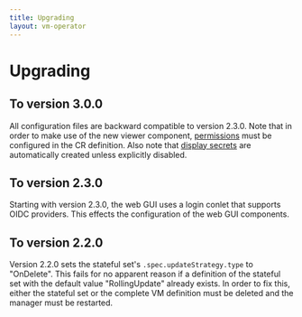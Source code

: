 ```yaml
---
title: Upgrading
layout: vm-operator
---
```


# Upgrading

## To version 3.0.0

All configuration files are backward compatible to version 2.3.0.
Note that in order to make use of the new viewer component, 
[permissions](https://mnlipp.github.io/VM-Operator/user-gui.html#control-access-to-vms)
must be configured in the CR definition. Also note that 
[display secrets](https://mnlipp.github.io/VM-Operator/user-gui.html#securing-access)
are automatically created unless explicitly disabled.

## To version 2.3.0

Starting with version 2.3.0, the web GUI uses a login conlet that
supports OIDC providers. This effects the configuration of the 
web GUI components.

## To version 2.2.0 

Version 2.2.0 sets the stateful set's `.spec.updateStrategy.type` to
"OnDelete". This fails for no apparent reason if a definition of 
the stateful set with the default value "RollingUpdate" already exists.
In order to fix this, either the stateful set or the complete VM definition
must be deleted and the manager must be restarted.
